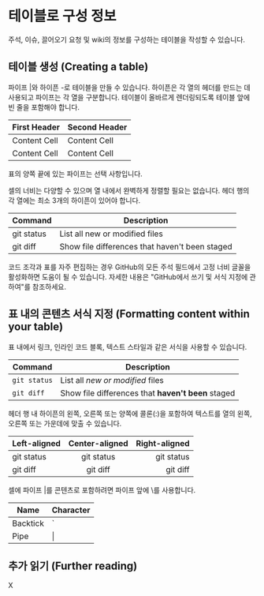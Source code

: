 # 테이블로 구성 정보
주석, 이슈, 끌어오기 요청 및 wiki의 정보를 구성하는 테이블을 작성할 수 있습니다.

## 테이블 생성 (Creating a table)
파이프 |와 하이픈 -로 테이블을 만들 수 있습니다. 하이픈은 각 열의 헤더를 만드는 데 사용되고 파이프는 각 열을 구분합니다. 테이블이 올바르게 렌더링되도록 테이블 앞에 빈 줄을 포함해야 합니다.

| First Header  | Second Header |
| ------------- | ------------- |
| Content Cell  | Content Cell  |
| Content Cell  | Content Cell  |

표의 양쪽 끝에 있는 파이프는 선택 사항입니다.

셀의 너비는 다양할 수 있으며 열 내에서 완벽하게 정렬할 필요는 없습니다. 헤더 행의 각 열에는 최소 3개의 하이픈이 있어야 합니다.

| Command | Description |
| --- | --- |
| git status | List all new or modified files |
| git diff | Show file differences that haven't been staged |

코드 조각과 표를 자주 편집하는 경우 GitHub의 모든 주석 필드에서 고정 너비 글꼴을 활성화하면 도움이 될 수 있습니다. 자세한 내용은 "GitHub에서 쓰기 및 서식 지정에 관하여"를 참조하세요.

## 표 내의 콘텐츠 서식 지정 (Formatting content within your table)
표 내에서 링크, 인라인 코드 블록, 텍스트 스타일과 같은 서식을 사용할 수 있습니다.

| Command | Description |
| --- | --- |
| `git status` | List all *new or modified* files |
| `git diff` | Show file differences that **haven't been** staged |

헤더 행 내 하이픈의 왼쪽, 오른쪽 또는 양쪽에 콜론(:)을 포함하여 텍스트를 열의 왼쪽, 오른쪽 또는 가운데에 맞출 수 있습니다.

| Left-aligned | Center-aligned | Right-aligned |
| :---         |     :---:      |          ---: |
| git status   | git status     | git status    |
| git diff     | git diff       | git diff      |

셀에 파이프 |를 콘텐츠로 포함하려면 파이프 앞에 \를 사용합니다.

| Name     | Character |
| ---      | ---       |
| Backtick | `         |
| Pipe     | \|        |

## 추가 읽기 (Further reading)
X